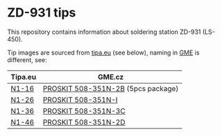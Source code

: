 # ZD-931 tips

This repository contains information about soldering station ZD-931 (LS-450).


Tip images are sourced from [tipa.eu](https://www.tipa.eu/cz/pajeci-stanice-zd-931ls-450/d-83312/) (see below), naming in [GME](https://www.gme.cz/vysledky-vyhledavani?search_keyword=508-351N&page=1) is different, see:

Tipa.eu | GME.cz
------------ | -------------
[N1-16](https://www.tipa.eu/cz/hrot-n1-16-pr10mmzd-929czd-931/d-82202/) | [PROSKIT 508-351N-2B](https://www.gme.cz/nahradni-hrot-proskit-508-351n-2b) (5pcs package)
[N1-26](https://www.tipa.eu/cz/hrot-n1-26-pr04mmzd-929czd-931/d-82203/) | [PROSKIT 508-351N-I](https://www.gme.cz/nahradni-hrot-proskit-508-351n-i)
[N1-36](https://www.tipa.eu/cz/hrot-n1-36-pr30mmzd-929czd-931/d-82204/) | [PROSKIT 508-351N-3C](https://www.gme.cz/nahradni-hrot-proskit-508-351n-3c)
[N1-46](https://www.tipa.eu/cz/hrot-n1-46-pr20mmzd-929czd-931/d-82205/) | [PROSKIT 508-351N-2D](https://www.gme.cz/nahradni-hrot-proskit-508-351n-2d)
